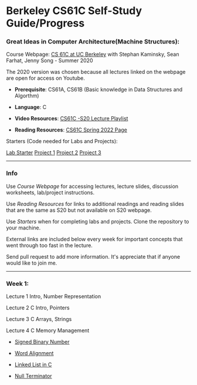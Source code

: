 # Berkeley CS61C Self-Study Guide/Progress
### Great Ideas in Computer Architecture(Machine Structures): 

Course Webpage: 
[CS 61C at UC Berkeley](https://inst.eecs.berkeley.edu/~cs61c/su20/) with Stephan Kaminsky, Sean Farhat, Jenny Song - Summer 2020 

The 2020 version was chosen because all lectures linked on the webpage are open for access on Youtube.

- **Prerequisite**: CS61A, CS61B (Basic knowledge in Data Structures and Algorthm)

- **Language**: C 

- **Video Resources**: [CS61C -S20 Lecture Playlist](https://www.youtube.com/playlist?list=PLDoI-XvXO0aqgoMQvogzmf7CKiSMSUS3M)

- **Reading Resources**: [CS61C Spring 2022 Page](https://inst.eecs.berkeley.edu/~cs61c/sp22/)


Starters (Code needed for Labs and Projects):

[Lab Starter](https://github.com/61c-teach/su20-lab-starter)
[Project 1](https://github.com/61c-teach/su20-proj1-starter)
[Project 2](https://github.com/61c-teach/su20-proj2-starter)
[Project 3](https://github.com/61c-teach/su20-proj3-starter)

*** 
### Info
Use *Course Webpage* for accessing lectures, lecture slides, discussion worksheets, lab/project instructions.

Use *Reading Resources* for links to additional readings and reading slides that are the same as S20 but not available on S20 webpage.

Use *Starters* when for completing labs and projects. Clone the repository to your machine.

External links are included below every week for important concepts that went through too fast in the lecture.

Send pull request to add more information. It's appreciate that if anyone would like to join me.
<br />

***

### Week 1:

Lecture 1 Intro, Number Representation

Lecture 2 C Intro, Pointers

Lecture 3 C Arrays, Strings 

Lecture 4 C Memory Management

- [Signed Binary Number](https://www.electronics-tutorials.ws/binary/signed-binary-numbers.html)

- [Word Alignment](https://hps.vi4io.org/_media/teaching/wintersemester_2013_2014/epc-14-haase-svenhendrik-alignmentinc-paper.pdf)

- [Linked List in C](https://www.tutorialspoint.com/data_structures_algorithms/linked_list_program_in_c.htm)

- [Null Terminator](http://www.cs.ecu.edu/karl/2530/spr17/Notes/C/String/nullterm.html)






